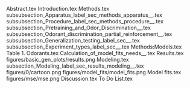 Abstract.tex
Introduction.tex
Methods.tex
subsubsection_Apparatus_label_sec_methods_apparatus__.tex
subsubsection_Procedure_label_sec_methods_procedure__.tex
subsubsection_Pretraining_and_Odor_Discrimination__.tex
subsubsection_Odorant_discrimination_partial_reinforcement__.tex
subsubsection_Generalization_testing_label_sec__.tex
subsubsection_Experiment_types_label_sec__.tex
Methods:Models.tex
Table 1. Odorants.tex
Calculation_of_model_fits_needs__.tex
Results.tex
figures/basic_gen_plots/results.png
Modeling.tex
subsection_Modeling_label_sec_results_modeling__.tex
figures/0/cartoon.png
figures/model_fits/model_fits.png
Model fits.tex
figures/mse/mse.png
Discussion.tex
To Do List.tex